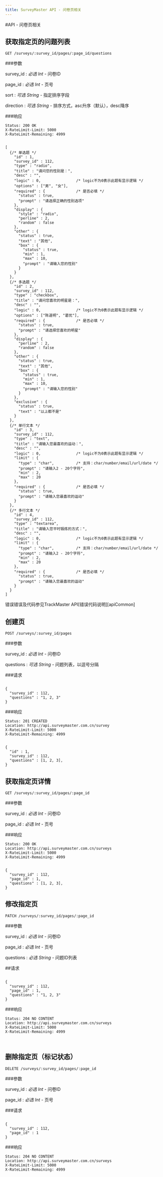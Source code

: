 ```yaml
---
title: SurveyMaster API - 问卷页相关
---
```


#API - 问卷页相关

<h2 id="p1">获取指定页的问题列表</h2>

    GET /surveys/:survey_id/pages/:page_id/questions

###参数

survey_id
: _必选_ *Int* - 问卷ID

page_id
: _必选_ *Int* - 页号

sort
: _可选_ *String* - 指定排序字段

direction
: _可选_ *String* - 排序方式，asc升序（默认），desc降序

###响应

<pre class="headers">
<code>Status: 200 OK
X-RateLimit-Limit: 5000
X-RateLimit-Remaining: 4999
</code></pre>
<pre class="highlight">
<code class="language-javascript">
[
  {/* 单选题 */
    "id" : 1,
    "survey_id" : 112,
    "type" : "radio",
    "title" : "请问您的性别是：",
    "desc" : "",
    "logic" : 0,                /* logic不为0表示此题有显示逻辑 */
    "options" : ["男", "女"],
    "required" : {              /* 是否必填 */
      "status" : true,
      "prompt" : "请选择正确的性别选项"
    },
    "display" : {
      "style" : "radio",
      "perline" : 2,
      "random" : false
    },
    "other" : {
      "status" : true,
      "text" : "其他",
      "box" : {
        "status" : true,
        "min" : 1,
        "max" : 10,
        "prompt" : "请输入您的性别"
      }
    }
  },
  {/* 多选题 */
    "id" : 2,
    "survey_id" : 112,
    "type" : "checkbox",
    "title" : "请问您喜欢的明星是：",
    "desc" : "",
    "logic" : 0,                /* logic不为0表示此题有显示逻辑 */
    "options" : ["陈道明", "葛优"],
    "required" : {              /* 是否必填 */
      "status" : true,
      "prompt" : "请选择您喜欢的明星"
    },
    "display" : {
      "perline" : 2,
      "random" : false
    },
    "other" : {
      "status" : true,
      "text" : "其他",
      "box" : {
        "status" : true,
        "min" : 1,
        "max" : 10,
        "prompt" : "请输入您的性别"
      }
    },
    "exclusive" : {
      "status" : true,
      "text" : "以上都不是"
    }
  },
  {/* 单行文本 */
    "id" : 3,
    "survey_id" : 112,
    "type" : "text",
    "title" : "请输入您最喜欢的运动：",
    "desc" : "",
    "logic" : 0,                /* logic不为0表示此题有显示逻辑 */
    "limit" : {
      "type" : "char",          /* 支持：char/number/email/url/date */
      "prompt" : "请输入2 - 20个字符",
      "min" : 2,
      "max" : 20
    },
    "required" : {              /* 是否必填 */
      "status" : true,
      "prompt" : "请输入您最喜欢的运动"
    }
  },
  {/* 多行文本 */
    "id" : 4,
    "survey_id" : 112,
    "type" : "textarea",
    "title" : "请输入您平时锻炼的方式：",
    "desc" : "",
    "logic" : 0,                /* logic不为0表示此题有显示逻辑 */
    "limit" : {
      "type" : "char",          /* 支持：char/number/email/url/date */
      "prompt" : "请输入2 - 20个字符",
      "min" : 2,
      "max" : 20
    },
    "required" : {              /* 是否必填 */
      "status" : true,
      "prompt" : "请输入您最喜欢的运动"
    }
  }
]
</code></pre>

错误错误及代码参见TrackMaster API[错误代码说明][apiCommon]


<h2 id="p3">创建页</h2>

    POST /surveys/:survey_id/pages

###参数

survey_id
: _必选_ *Int* - 问卷ID

questions
: _可选_ *String* - 问题列表，以逗号分隔

###请求

<pre class="highlight">
<code class="language-javascript">
{
  "survey_id" : 112,
  "questions" : "1, 2, 3"
}
</code></pre>

###响应

<pre class="headers">
<code>Status: 201 CREATED
Location: http://api.surveymaster.com.cn/survey
X-RateLimit-Limit: 5000
X-RateLimit-Remaining: 4999
</code></pre>
<pre class="highlight">
<code class="language-javascript">
{
  "id" : 1,
  "survey_id" : 112,
  "questions" : [1, 2, 3],
}
</code></pre>

<h2 id="p4">获取指定页详情</h2>

    GET /surveys/:survey_id/pages/:page_id

###参数

survey_id
: _必选_ *Int* - 问卷ID

page_id
: _必选_ *Int* - 页号

###响应
<pre class="headers">
<code>Status: 200 OK
Location: http://api.surveymaster.com.cn/surveys
X-RateLimit-Limit: 5000
X-RateLimit-Remaining: 4999
</code></pre>
<pre class="highlight">
<code class="language-javascript">
{
  "survey_id" : 112,
  "page_id" : 1,
  "questions" : [1, 2, 3],
}
</code></pre>

<h2 id="p5">修改指定页</h2>

    PATCH /surveys/:survey_id/pages/:page_id

###参数

survey_id
: _必选_ *Int* - 问卷ID

page_id
: _必选_ *Int* - 页号

questions
: _必选_ *String* - 问题ID列表

##请求

<pre class="highlight">
<code class="language-javascript">
{
  "survey_id" : 112,
  "page_id" : 1,
  "questions" : "1, 2, 3"
}
</code></pre>

###响应
<pre class="headers">
<code>Status: 204 NO CONTENT
Location: http://api.surveymaster.com.cn/surveys
X-RateLimit-Limit: 5000
X-RateLimit-Remaining: 4999
</code></pre>
<pre class="highlight">
<code class="language-javascript">
</code></pre>

<h2 id="p6">删除指定页（标记状态）</h2>

    DELETE /surveys/:survey_id/pages/:page_id

###参数

survey_id
: _必选_ *Int* - 问卷ID

page_id
: _必选_ *Int* - 页号

###请求

<pre class="highlight">
<code class="language-javascript">
{
  "survey_id" : 112,
  "page_id" : 1
}
</code></pre>

###响应
<pre class="headers">
<code>Status: 204 NO CONTENT
Location: http://api.surveymaster.com.cn/surveys
X-RateLimit-Limit: 5000
X-RateLimit-Remaining: 4999
</code></pre>
<pre class="highlight">
<code class="language-javascript">
</code></pre>
